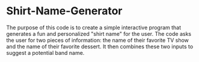 # Shirt-Name-Generator
The purpose of this code is to create a simple interactive program that generates a fun and personalized "shirt name" for the user. The code asks the user for two pieces of information: the name of their favorite TV show and the name of their favorite dessert. It then combines these two inputs to suggest a potential band name. 
